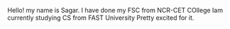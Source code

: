 Hello! my name is Sagar.
I have done my FSC from NCR-CET COllege
Iam currently studying CS from FAST University
Pretty excited for it.
